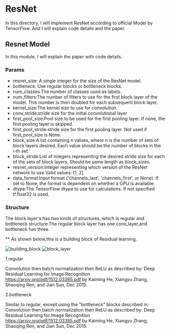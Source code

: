 # ResNet
In this directory, I will implement ResNet according to official Model 
by TensorFlow. And I will explain code details and the paper.

## Resnet Model
In this module, I will explain the paper with code details.

### Params
- resnet_size: A single integer for the size of the ResNet model.
- bottleneck: Use regular blocks or bottleneck blocks.
- num_classes:The number of classes used as labels.
- num_filters:The number of filters to use for the first block layer
            of the model. This number is then doubled for each subsequent block
            layer.
- kernel_size:The kernel size to use for convolution.
- conv_stride:stride size for the initial convolutional layer
- first_pool_size:Pool size to be used for the first pooling layer.
            If none, the first pooling layer is skipped.
- first_pool_stride:stride size for the first pooling layer. Not used
            if first_pool_size is None.
- block_size:A list containing n values, where n is the number of sets of
            block layers desired. Each value should be the number of blocks in the
            i-th set.
- block_stride:List of integers representing the desired stride size for
            each of the sets of block layers. Should be same length as block_sizes.
- resnet_version:Integer representing which version of the ResNet network
            to use.Valid values: [1, 2]
- data_format:Input format ('channels_last', 'channels_first', or None).
            If set to None, the format is dependent on whether a GPU is available.
- dtype:The TensorFlow dtype to use for calculations. If not specified
            tf.float32 is used.


### Structure
The block layer's has two kinds of structures, which is regular and bottleneck structure.The regular block layer has one conv_layer,and bottleneck has three.

** As shown below,this is a building block of Residual learning.

<img src="https://github.com/Losstie/Image_Classification_by_CNN/blob/master/ResNet/building_block.png" alt="building_block" />


<img src="https://github.com/Losstie/Image_Classification_by_CNN/blob/master/ResNet/block_layer.png" alt="block_layer" />

1.regular 

Convolution then batch normalization then ReLU as described by:
        Deep Residual Learning for Image Recognition
        https://arxiv.org/pdf/1512.03385.pdf
        by Kaiming He, Xiangyu Zhang, Shaoqing Ren, and Jian Sun, Dec 2015.

2.bottleneck

Similar to regular, except using the "bottleneck" blocks
  described in:
    Convolution then batch normalization then ReLU as described by:
      Deep Residual Learning for Image Recognition
      https://arxiv.org/pdf/1512.03385.pdf
      by Kaiming He, Xiangyu Zhang, Shaoqing Ren, and Jian Sun, Dec 2015.


